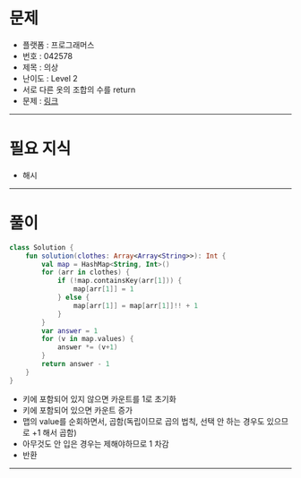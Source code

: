 # 문제
- 플랫폼 : 프로그래머스
- 번호 : 042578
- 제목 : 의상
- 난이도 : Level 2
- 서로 다른 옷의 조합의 수를 return
- 문제 : <a href="https://school.programmers.co.kr/learn/courses/30/lessons/42578" target="_blank">링크</a>

---

# 필요 지식
- 해시

---

# 풀이
```kotlin
class Solution {
    fun solution(clothes: Array<Array<String>>): Int {
        val map = HashMap<String, Int>()
        for (arr in clothes) {
            if (!map.containsKey(arr[1])) {
                map[arr[1]] = 1
            } else {
                map[arr[1]] = map[arr[1]]!! + 1
            }
        }
        var answer = 1
        for (v in map.values) {
            answer *= (v+1)
        }
        return answer - 1
    }
}
```
- 키에 포함되어 있지 않으면 카운트를 1로 초기화
- 키에 포함되어 있으면 카운트 증가
- 맵의 value를 순회하면서, 곱함(독립이므로 곱의 법칙, 선택 안 하는 경우도 있으므로 +1 해서 곱함)
- 아무것도 안 입은 경우는 제해야하므로 1 차감
- 반환

---
